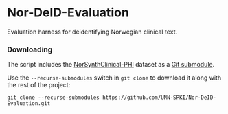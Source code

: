 # Nor-DeID-Evaluation
Evaluation harness for deidentifying Norwegian clinical text.

### Downloading
The script includes the [NorSynthClinical-PHI](https://github.com/synnobra/NorSynthClinical-PHI) dataset as a [Git submodule](https://git-scm.com/book/en/v2/Git-Tools-Submodules). 

Use the `--recurse-submodules` switch in `git clone` to download it along with the rest of the project:

`git clone --recurse-submodules https://github.com/UNN-SPKI/Nor-DeID-Evaluation.git`

<!-- ### Running
By default, eval.py will use a dummy model (which classifies nothing as PHI) on the NorSynthClinical-PHI dataset. -->

